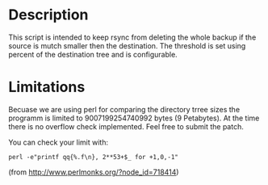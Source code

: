 # Description

This script is intended to keep rsync from deleting the whole backup if the source is mutch smaller then the destination.
The threshold is set using percent of the destination tree and is configurable.

# Limitations

Becuase we are using perl for comparing the directory trree sizes the programm is limited to 9007199254740992 bytes (9 Petabytes).
At the time there is no overflow check implemented. Feel free to submit the patch.

You can check your limit with:

```
perl -e"printf qq{%.f\n}, 2**53+$_ for +1,0,-1"
```
(from http://www.perlmonks.org/?node_id=718414)
